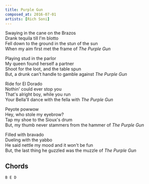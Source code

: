 ```yaml
---
title: Purple Gun
composed_at: 2016-07-01
artists: [Rich Soni]
---
```


Swaying in the cane on the Brazos  
Drank tequila till I'm blotto  
Fell down to the ground in the stun of the sun  
When my aim first met the frame of *The Purple Gun*  

Playing stud in the parlor  
My queen found herself a partner  
Shoot for the loot, and the table spun  
But, a drunk can't handle to gamble against *The Purple Gun*  

Ride for El Dorado  
Nothin' could ever stop you  
That's alright boy, while you run  
Your Bella'll dance with the fella with *The Purple Gun*  

Peyote powwow  
Hey, who stole my eyebrow?  
Tap my shoe to the Sioux's drum  
But, my thumb never stammers from the hammer of *The Purple Gun*  

Filled with bravado  
Dueling with the yabbo  
He said nettle my mood and it won't be fun  
But, the last thing he guzzled was the muzzle of *The Purple Gun*  

## Chords

```
B E D
```
